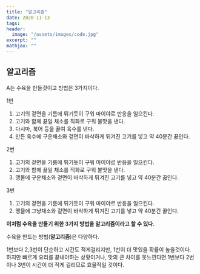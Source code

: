 ```yaml
---
title: "알고리즘"
date: 2020-11-13
tags:
header:
  image: "/assets/images/code.jpg"
excerpt: ""
mathjax: ""
---
```


## 알고리즘

A는 수육을 만들것이고 방법은 3가지이다.


1번

1. 고기의 겉면을 기름에 튀기듯이 구워 마이야르 반응을 일으킨다.
2. 고기와 함께 끓일 채소를 직화로 구워 불맛을 낸다.
3. 다시마, 북어 등을 끓여 육수를 낸다.
4. 만든 육수에 구운채소와 겉면이 바삭하게 튀겨진 고기를 넣고 약 40분간 끓인다.


2번
1. 고기의 겉면을 기름에 튀기듯이 구워 마이야르 반응을 일으킨다.
2. 고기와 함께 끓일 채소를 직화로 구워 불맛을 낸다.
3. 맹물에 구운채소와 겉면이 바삭하게 튀겨진 고기를 넣고 약 40분간 끓인다.


3번
1. 고기의 겉면을 기름에 튀기듯이 구워 마이야르 반응을 일으킨다.
2. 맹물에 그냥채소와 겉면이 바삭하게 튀겨진 고기를 넣고 약 40분간 끓인다.



**이처럼 수육을 만들기 위한 3가지 방법을 알고리즘이라고 할 수 있다.**


수육을 만드는 방법(**알고리즘**)은 다양하다.

1번보다 2,3번이 단순하고 시간도 적게걸리지만, 1번이 더 맛있을 확률이 높을것이다. 하지만 빠르게 요리를 끝내야하는 상황이거나, 맛의 큰 차이를 못느낀다면 1번보다 2번이나 3번이 시간이 더 적게 걸리므로 효율적일 것이다.
